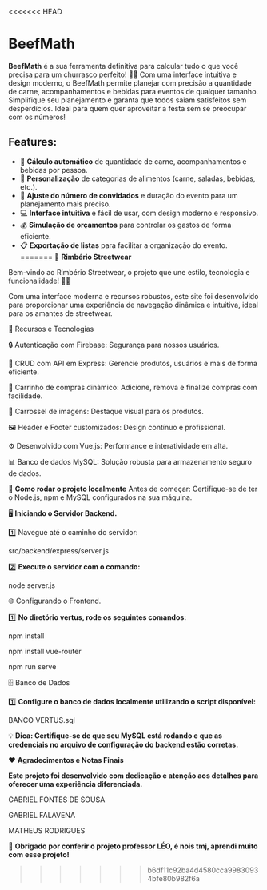 <<<<<<< HEAD
# BeefMath

**BeefMath** é a sua ferramenta definitiva para calcular tudo o que você precisa para um churrasco perfeito! 🥩🔥 Com uma interface intuitiva e design moderno, o BeefMath permite planejar com precisão a quantidade de carne, acompanhamentos e bebidas para eventos de qualquer tamanho. Simplifique seu planejamento e garanta que todos saiam satisfeitos sem desperdícios. Ideal para quem quer aproveitar a festa sem se preocupar com os números!

## Features:
- 🍖 **Cálculo automático** de quantidade de carne, acompanhamentos e bebidas por pessoa.
- 🥗 **Personalização** de categorias de alimentos (carne, saladas, bebidas, etc.).
- 👥 **Ajuste do número de convidados** e duração do evento para um planejamento mais preciso.
- 💻 **Interface intuitiva** e fácil de usar, com design moderno e responsivo.
- 💰 **Simulação de orçamentos** para controlar os gastos de forma eficiente.
- 📋 **Exportação de listas** para facilitar a organização do evento.
=======
🏬 **Rimbério Streetwear**

Bem-vindo ao Rimbério Streetwear, o projeto que une estilo, tecnologia e funcionalidade! 👟✨

Com uma interface moderna e recursos robustos, este site foi desenvolvido para proporcionar uma experiência de navegação dinâmica e intuitiva, ideal para os amantes de streetwear.

🎯 Recursos e Tecnologias

🔒 Autenticação com Firebase: Segurança para nossos usuários.

🔄 CRUD com API em Express: Gerencie produtos, usuários e mais de forma eficiente.

🛒 Carrinho de compras dinâmico: Adicione, remova e finalize compras com facilidade.

📸 Carrossel de imagens: Destaque visual para os produtos.

🖼️ Header e Footer customizados: Design contínuo e profissional.

⚙️ Desenvolvido com Vue.js: Performance e interatividade em alta.

📊 Banco de dados MySQL: Solução robusta para armazenamento seguro de dados.


🚀 **Como rodar o projeto localmente**
Antes de começar: Certifique-se de ter o Node.js, npm e MySQL configurados na sua máquina.

🖥️ **Iniciando o Servidor Backend.**

1️⃣ Navegue até o caminho do servidor:


src/backend/express/server.js

2️⃣ **Execute o servidor com o comando:**

node server.js

🌐 Configurando o Frontend.

1️⃣ **No diretório vertus, rode os seguintes comandos:**


npm install

npm install vue-router

npm run serve

🗄️ Banco de Dados

1️⃣ **Configure o banco de dados localmente utilizando o script disponível:**


BANCO VERTUS.sql

💡 **Dica: Certifique-se de que seu MySQL está rodando e que as credenciais no arquivo de configuração do backend estão corretas.**


❤️ **Agradecimentos e Notas Finais**

**Este projeto foi desenvolvido com dedicação e atenção aos detalhes para oferecer uma experiência diferenciada.**

GABRIEL FONTES DE SOUSA

GABRIEL FALAVENA

MATHEUS RODRIGUES



🖤 **Obrigado por conferir o projeto professor LÉO, é nois tmj, aprendi muito com esse projeto!**
>>>>>>> b6df11c92ba4d4580cca99830934bfe80b982f6a
